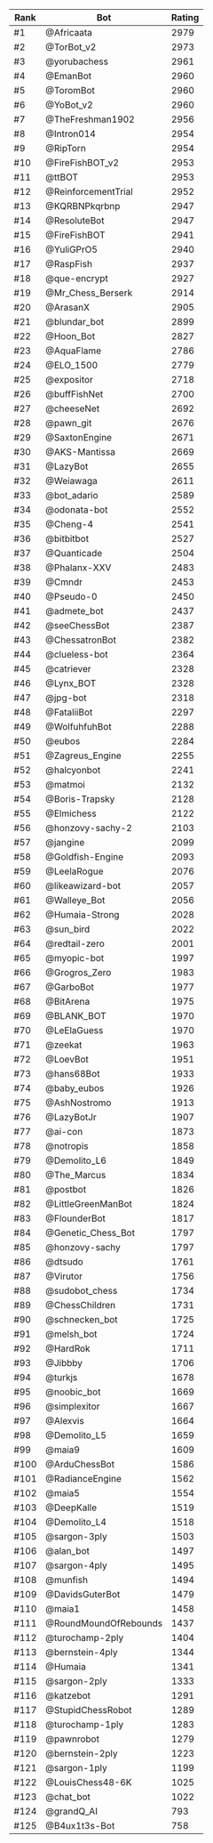 Rank|Bot|Rating
---|---|---
#1|@Africaata|2979
#2|@TorBot_v2|2973
#3|@yorubachess|2961
#4|@EmanBot|2960
#5|@ToromBot|2960
#6|@YoBot_v2|2960
#7|@TheFreshman1902|2956
#8|@Intron014|2954
#9|@RipTorn|2954
#10|@FireFishBOT_v2|2953
#11|@ttBOT|2953
#12|@ReinforcementTrial|2952
#13|@KQRBNPkqrbnp|2947
#14|@ResoluteBot|2947
#15|@FireFishBOT|2941
#16|@YuliGPrO5|2940
#17|@RaspFish|2937
#18|@que-encrypt|2927
#19|@Mr_Chess_Berserk|2914
#20|@ArasanX|2905
#21|@blundar_bot|2899
#22|@Hoon_Bot|2827
#23|@AquaFlame|2786
#24|@ELO_1500|2779
#25|@expositor|2718
#26|@buffFishNet|2700
#27|@cheeseNet|2692
#28|@pawn_git|2676
#29|@SaxtonEngine|2671
#30|@AKS-Mantissa|2669
#31|@LazyBot|2655
#32|@Weiawaga|2611
#33|@bot_adario|2589
#34|@odonata-bot|2552
#35|@Cheng-4|2541
#36|@bitbitbot|2527
#37|@Quanticade|2504
#38|@Phalanx-XXV|2483
#39|@Cmndr|2453
#40|@Pseudo-0|2450
#41|@admete_bot|2437
#42|@seeChessBot|2387
#43|@ChessatronBot|2382
#44|@clueless-bot|2364
#45|@catriever|2328
#46|@Lynx_BOT|2328
#47|@jpg-bot|2318
#48|@FataliiBot|2297
#49|@WolfuhfuhBot|2288
#50|@eubos|2284
#51|@Zagreus_Engine|2255
#52|@halcyonbot|2241
#53|@matmoi|2132
#54|@Boris-Trapsky|2128
#55|@Elmichess|2122
#56|@honzovy-sachy-2|2103
#57|@jangine|2099
#58|@Goldfish-Engine|2093
#59|@LeelaRogue|2076
#60|@likeawizard-bot|2057
#61|@Walleye_Bot|2056
#62|@Humaia-Strong|2028
#63|@sun_bird|2022
#64|@redtail-zero|2001
#65|@myopic-bot|1997
#66|@Grogros_Zero|1983
#67|@GarboBot|1977
#68|@BitArena|1975
#69|@BLANK_BOT|1970
#70|@LeElaGuess|1970
#71|@zeekat|1963
#72|@LoevBot|1951
#73|@hans68Bot|1933
#74|@baby_eubos|1926
#75|@AshNostromo|1913
#76|@LazyBotJr|1907
#77|@ai-con|1873
#78|@notropis|1858
#79|@Demolito_L6|1849
#80|@The_Marcus|1834
#81|@postbot|1826
#82|@LittleGreenManBot|1824
#83|@FlounderBot|1817
#84|@Genetic_Chess_Bot|1797
#85|@honzovy-sachy|1797
#86|@dtsudo|1761
#87|@Virutor|1756
#88|@sudobot_chess|1734
#89|@ChessChildren|1731
#90|@schnecken_bot|1725
#91|@melsh_bot|1724
#92|@HardRok|1711
#93|@Jibbby|1706
#94|@turkjs|1678
#95|@noobic_bot|1669
#96|@simplexitor|1667
#97|@Alexvis|1664
#98|@Demolito_L5|1659
#99|@maia9|1609
#100|@ArduChessBot|1586
#101|@RadianceEngine|1562
#102|@maia5|1554
#103|@DeepKalle|1519
#104|@Demolito_L4|1518
#105|@sargon-3ply|1503
#106|@alan_bot|1497
#107|@sargon-4ply|1495
#108|@munfish|1494
#109|@DavidsGuterBot|1479
#110|@maia1|1458
#111|@RoundMoundOfRebounds|1437
#112|@turochamp-2ply|1404
#113|@bernstein-4ply|1344
#114|@Humaia|1341
#115|@sargon-2ply|1333
#116|@katzebot|1291
#117|@StupidChessRobot|1289
#118|@turochamp-1ply|1283
#119|@pawnrobot|1279
#120|@bernstein-2ply|1223
#121|@sargon-1ply|1199
#122|@LouisChess48-6K|1025
#123|@chat_bot|1022
#124|@grandQ_AI|793
#125|@B4ux1t3s-Bot|758
